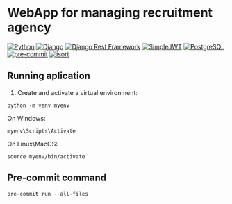 # WebApp for managing recruitment agency
[![Python](https://img.shields.io/badge/-Python-%233776AB?style=for-the-badge&logo=python&logoColor=white&labelColor=0a0a0a)](https://www.python.org/)
[![Django](https://img.shields.io/badge/-Django-092E20?style=for-the-badge&logo=django&logoColor=white&labelColor=0a0a0a)](https://www.djangoproject.com/)
[![Django Rest Framework](https://img.shields.io/badge/-Django%20Rest%20Framework-%2300B96F?style=for-the-badge&logo=django&logoColor=white&labelColor=0a0a0a)](https://www.django-rest-framework.org/)
[![SimpleJWT](https://img.shields.io/badge/-SimpleJWT-092E20?style=for-the-badge&logo=jsonwebtokens&logoColor=white&labelColor=0a0a0a)](https://github.com/jazzband/djangorestframework-simplejwt)
[![PostgreSQL](https://img.shields.io/badge/-PostgreSQL-%23316192?style=for-the-badge&logo=postgresql&logoColor=white&labelColor=0a0a0a)](https://www.postgresql.org/)
[![pre-commit](https://img.shields.io/badge/-pre--commit-yellow?style=for-the-badge&logo=pre-commit&logoColor=white&labelColor=0a0a0a)](https://pre-commit.com/)
[![isort](https://img.shields.io/badge/isort-enabled-brightgreen?style=for-the-badge&logo=isort&logoColor=white&labelColor=0a0a0a)](https://pycqa.github.io/isort/)
## Running aplication

1. Create and activate a virtual environment:

```
python -m venv myenv
```

On Windows:

```
myenv\Scripts\Activate
```

On Linux\MacOS:

```
source myenv/bin/activate
```

## Pre-commit command

```
pre-commit run --all-files
```
